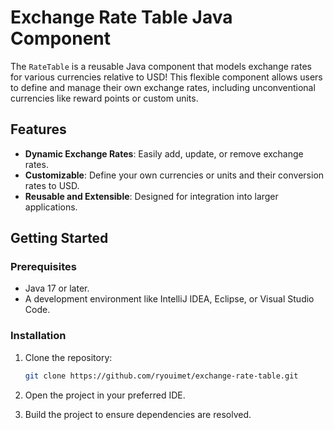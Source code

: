# Exchange Rate Table Java Component

The `RateTable` is a reusable Java component that models exchange rates for various currencies relative to USD! This flexible component allows users to define and manage their own exchange rates, including unconventional currencies like reward points or custom units.

## Features
- **Dynamic Exchange Rates**: Easily add, update, or remove exchange rates.
- **Customizable**: Define your own currencies or units and their conversion rates to USD.
- **Reusable and Extensible**: Designed for integration into larger applications.

## Getting Started

### Prerequisites
- Java 17 or later.
- A development environment like IntelliJ IDEA, Eclipse, or Visual Studio Code.

### Installation
1. Clone the repository:

   ```bash
   git clone https://github.com/ryouimet/exchange-rate-table.git
   ```
   
2. Open the project in your preferred IDE.
3. Build the project to ensure dependencies are resolved.
